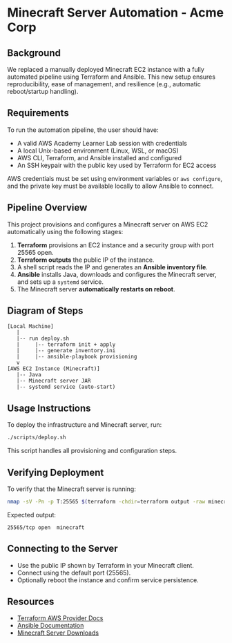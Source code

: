 # Minecraft Server Automation - Acme Corp

## Background

We replaced a manually deployed Minecraft EC2 instance with a fully automated pipeline using Terraform and Ansible. This new setup ensures reproducibility, ease of management, and resilience (e.g., automatic reboot/startup handling).

## Requirements

To run the automation pipeline, the user should have:

* A valid AWS Academy Learner Lab session with credentials
* A local Unix-based environment (Linux, WSL, or macOS)
* AWS CLI, Terraform, and Ansible installed and configured
* An SSH keypair with the public key used by Terraform for EC2 access

AWS credentials must be set using environment variables or `aws configure`, and the private key must be available locally to allow Ansible to connect.

## Pipeline Overview

This project provisions and configures a Minecraft server on AWS EC2 automatically using the following stages:

1. **Terraform** provisions an EC2 instance and a security group with port 25565 open.
2. **Terraform outputs** the public IP of the instance.
3. A shell script reads the IP and generates an **Ansible inventory file**.
4. **Ansible** installs Java, downloads and configures the Minecraft server, and sets up a `systemd` service.
5. The Minecraft server **automatically restarts on reboot**.

## Diagram of Steps

```
[Local Machine]
   |
   |-- run deploy.sh
   |     |-- terraform init + apply
   |     |-- generate inventory.ini
   |     |-- ansible-playbook provisioning
   v
[AWS EC2 Instance (Minecraft)]
   |-- Java
   |-- Minecraft server JAR
   |-- systemd service (auto-start)
```

## Usage Instructions

To deploy the infrastructure and Minecraft server, run:

```bash
./scripts/deploy.sh
```

This script handles all provisioning and configuration steps.

## Verifying Deployment

To verify that the Minecraft server is running:

```bash
nmap -sV -Pn -p T:25565 $(terraform -chdir=terraform output -raw minecraft_public_ip)
```

Expected output:

```
25565/tcp open  minecraft
```

## Connecting to the Server

* Use the public IP shown by Terraform in your Minecraft client.
* Connect using the default port (25565).
* Optionally reboot the instance and confirm service persistence.

## Resources

* [Terraform AWS Provider Docs](https://registry.terraform.io/providers/hashicorp/aws/latest/docs)
* [Ansible Documentation](https://docs.ansible.com/)
* [Minecraft Server Downloads](https://www.minecraft.net/en-us/download/server)
